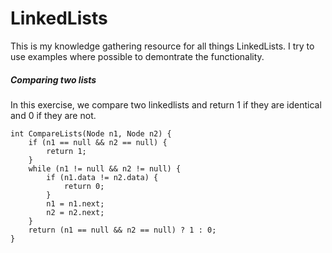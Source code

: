 # LinkedLists

This is my knowledge gathering resource for all things LinkedLists. I try to use examples where possible to demontrate the functionality. 

##### Comparing two lists
In this exercise, we compare two linkedlists and return 1 if they are identical and 0 if they are not. 

```
int CompareLists(Node n1, Node n2) {
    if (n1 == null && n2 == null) {
        return 1;
    }
    while (n1 != null && n2 != null) {
        if (n1.data != n2.data) {
            return 0;
        }
        n1 = n1.next;
        n2 = n2.next;
    }
    return (n1 == null && n2 == null) ? 1 : 0;
}
```
